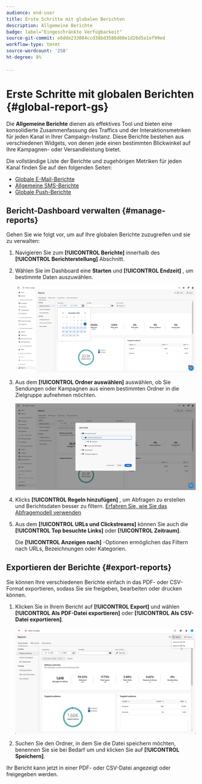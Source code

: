 ```yaml
---
audience: end-user
title: Erste Schritte mit globalen Berichten
description: Allgemeine Berichte
badge: label="Eingeschränkte Verfügbarkeit"
source-git-commit: e6dde233084ccd38bd3588d60e1d26d5a1ef99ed
workflow-type: tm+mt
source-wordcount: '258'
ht-degree: 8%

---
```



# Erste Schritte mit globalen Berichten {#global-report-gs}

Die **Allgemeine Berichte** dienen als effektives Tool und bieten eine konsolidierte Zusammenfassung des Traffics und der Interaktionsmetriken für jeden Kanal in Ihrer Campaign-Instanz. Diese Berichte bestehen aus verschiedenen Widgets, von denen jede einen bestimmten Blickwinkel auf Ihre Kampagnen- oder Versandleistung bietet.

Die vollständige Liste der Berichte und zugehörigen Metriken für jeden Kanal finden Sie auf den folgenden Seiten:

* [Globale E-Mail-Berichte](global-report-email.md)
* [Allgemeine SMS-Berichte](global-report-email-sms.md)
* [Globale Push-Berichte](global-report-push.md)

## Bericht-Dashboard verwalten {#manage-reports}

Gehen Sie wie folgt vor, um auf Ihre globalen Berichte zuzugreifen und sie zu verwalten:

1. Navigieren Sie zum **[!UICONTROL Berichte]** innerhalb des **[!UICONTROL Berichterstellung]** Abschnitt.

1. Wählen Sie im Dashboard eine **Starten** und **[!UICONTROL Endzeit]** , um bestimmte Daten auszuwählen.

   ![](assets/global_report_manage_1.png)

1. Aus dem **[!UICONTROL Ordner auswählen]** auswählen, ob Sie Sendungen oder Kampagnen aus einem bestimmten Ordner in die Zielgruppe aufnehmen möchten.

   ![](assets/global_report_manage_2.png)

1. Klicks **[!UICONTROL Regeln hinzufügen]** , um Abfragen zu erstellen und Berichtsdaten besser zu filtern. [Erfahren Sie, wie Sie das Abfragemodell verwenden](../query/query-modeler-overview.md)

1. Aus dem **[!UICONTROL URLs und Clickstreams]** können Sie auch die **[!UICONTROL Top besuchte Links]** oder **[!UICONTROL Zeitraum]**.

   Die **[!UICONTROL Anzeigen nach]** -Optionen ermöglichen das Filtern nach URLs, Bezeichnungen oder Kategorien.

## Exportieren der Berichte {#export-reports}

Sie können Ihre verschiedenen Berichte einfach in das PDF- oder CSV-Format exportieren, sodass Sie sie freigeben, bearbeiten oder drucken können.

1. Klicken Sie in Ihrem Bericht auf **[!UICONTROL Export]** und wählen **[!UICONTROL Als PDF-Datei exportieren]** oder **[!UICONTROL Als CSV-Datei exportieren]**.

   ![](assets/global_report_export.png)

1. Suchen Sie den Ordner, in dem Sie die Datei speichern möchten, benennen Sie sie bei Bedarf um und klicken Sie auf **[!UICONTROL Speichern]**.

Ihr Bericht kann jetzt in einer PDF- oder CSV-Datei angezeigt oder freigegeben werden.

